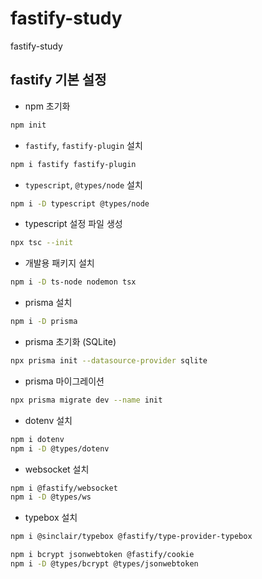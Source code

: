# fastify-study

fastify-study

## fastify 기본 설정

- npm 초기화

```bash
npm init
```

- `fastify`, `fastify-plugin` 설치

```bash
npm i fastify fastify-plugin
```

- `typescript`, `@types/node` 설치

```bash
npm i -D typescript @types/node
```

- typescript 설정 파일 생성

```bash
npx tsc --init
```

- 개발용 패키지 설치

```bash
npm i -D ts-node nodemon tsx
```

- prisma 설치

```bash
npm i -D prisma
```

- prisma 초기화 (SQLite)

```bash
npx prisma init --datasource-provider sqlite
```

- prisma 마이그레이션

```bash
npx prisma migrate dev --name init
```

- dotenv 설치

```bash
npm i dotenv
npm i -D @types/dotenv
```

- websocket 설치

```bash
npm i @fastify/websocket
npm i -D @types/ws
```

- typebox 설치

```bash
npm i @sinclair/typebox @fastify/type-provider-typebox
```

```bash
npm i bcrypt jsonwebtoken @fastify/cookie
npm i -D @types/bcrypt @types/jsonwebtoken
```
